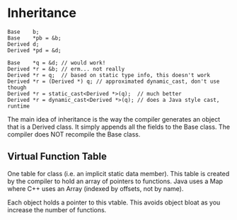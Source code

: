 
# Inheritance

```
Base    b;
Base    *pb = &b;
Derived d;
Derived *pd = &d;

Base    *q = &d; // would work!
Derived *r = &b; // erm... not really
Derived *r = q;  // based on static type info, this doesn't work
Derived *r = (Derived *) q; // approximated dynamic_cast, don't use though
Derived *r = static_cast<Derived *>(q);  // much better
Derived *r = dynamic_cast<Derived *>(q); // does a Java style cast, runtime
```

The main idea of inheritance is the way the compiler generates an object that is
a Derived class. It simply appends all the fields to the Base class. The
compiler does NOT recompile the Base class.

## Virtual Function Table

One table for class (i.e. an implicit static data member). This table is created
by the compiler to hold an array of pointers to functions. Java uses a Map where
C++ uses an Array (indexed by offsets, not by name).

Each object holds a pointer to this vtable. This avoids object bloat as you
increase the number of functions.

